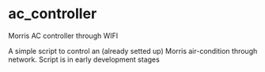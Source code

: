 # ac_controller
Morris AC controller through WIFI

A simple script to control an  (already setted up) Morris air-condition through network.
Script is in early development stages
